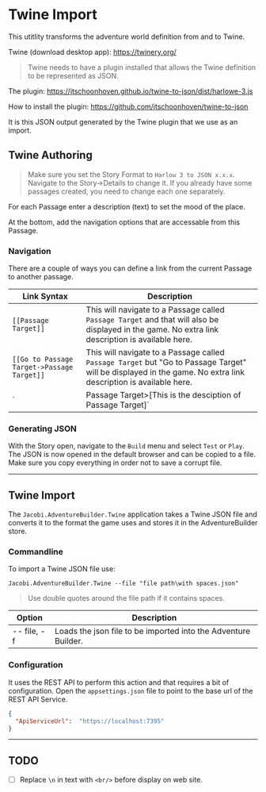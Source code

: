 # Twine Import

This utitlity transforms the adventure world definition from and to Twine.

Twine (download desktop app): https://twinery.org/

> Twine needs to have a plugin installed that allows the Twine definition to be represented as JSON.

The plugin: https://jtschoonhoven.github.io/twine-to-json/dist/harlowe-3.js

How to install the plugin: https://github.com/jtschoonhoven/twine-to-json

It is this JSON output generated by the Twine plugin that we use as an import.

## Twine Authoring

> Make sure you set the Story Format to `Harlow 3 to JSON x.x.x`. Navigate to the Story->Details to change it. If you already have some passages created, you need to change each one separately.

For each Passage enter a description (text) to set the mood of the place.

At the bottom, add the navigation options that are accessable from this Passage.

### Navigation

There are a couple of ways you can define a link from the current Passage to another passage.

| Link Syntax | Description |
| -- | -- |
| `[[Passage Target]]` | This will navigate to a Passage called `Passage Target` and that will also be displayed in the game. No extra link description is available here. |
| `[[Go to Passage Target->Passage Target]]` | This will navigate to a Passage called `Passage Target` but "Go to Passage Target" will be displayed in the game. No extra link description is available here. |
| `|Passage Target>[This is the desciption of Passage Target]` | This will add a description to a navigation link (one of the above). Place this close to the link it is connected to (`Passage Target`). |

### Generating JSON

With the Story open, navigate to the `Build` menu and select `Test` or `Play`. The JSON is now opened in the default browser and can be copied to a file. Make sure you copy everything in order not to save a corrupt file.

---

## Twine Import

The `Jacobi.AdventureBuilder.Twine` application takes a Twine JSON file and converts it to the format the game uses and stores it in the AdventureBuilder store.

### Commandline

To import a Twine JSON file use:

`Jacobi.AdventureBuilder.Twine --file "file path\with spaces.json"`

> Use double quotes around the file path if it contains spaces.

| Option | Description |
| -- | -- |
| -- file, -f | Loads the json file to be imported into the Adventure Builder.

### Configuration

It uses the REST API to perform this action and that requires a bit of configuration. Open the `appsettings.json` file to point to the base url of the REST API Service.

```json
{
  "ApiServiceUrl":  "https://localhost:7395"
}
```

---

## TODO

- [ ] Replace `\n` in text with `<br/>` before display on web site.
